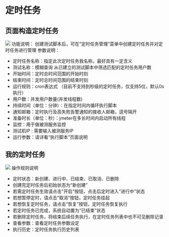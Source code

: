 # 定时任务
## 页面构造定时任务
![](https://github.com/jdcloudcom/cn/blob/cn-perftest/image/%20Perftest/32.png)
功能说明：
创建测试脚本后，可在“定时任务管理”菜单中创建定时任务并对定时任务进行管理
参数说明：
- 定时任务名称：指定此次定时任务我名称，最好具有一定含义
- 测试名称：模糊查询  从已建立的测试脚本中筛选匹配的定时任务用户数
- 开始时间：定时总时间范围的开始时刻
- 结束时间：定时总时间范围的结束时刻
- 运行规则：cron表达式 （目前不支持到秒级的定时任务，仅支持5位，默认0s执行）
- 用户数：并发用户数量(并发线程数)
- 持续时间（单位：分钟）：在指定时间内循环执行脚本
- 通知邮箱：定时执行及高失败告警通知的接收人邮箱，逗号隔开
- 准备时长（单位：秒）：jmeter在多长时间内启动所有线程
- 监控：用于做被测服务监控
- 测试机IP : 需要输入被测服务IP
- 运行参数：请详看“执行脚本”页面说明
## 我的定时任务
![](https://github.com/jdcloudcom/cn/blob/cn-perftest/image/%20Perftest/33.png)
操作规则说明
- 定时状态：新创建、进行中、已结束、已取消、已删除
- 创建完定时任务后初始状态为“新创建”
- 若需定时任务生效请点击"开启"按钮，点击后定时进入“进行中”状态
- 若想暂停定时，请点击“取消”按钮，定时任务挂起
- 若想恢复定时任务，请点击“恢复”按钮，定时任务恢复执行
- 若定时任务已完成，系统自动置为“已结束”状态
- 若删除定时任务，将结束后续任务执行，在定时任务列表中也不可见删除记录
- 查看参数：查看定时任务参数设定
- 执行历史：定时任务执行历史列表
